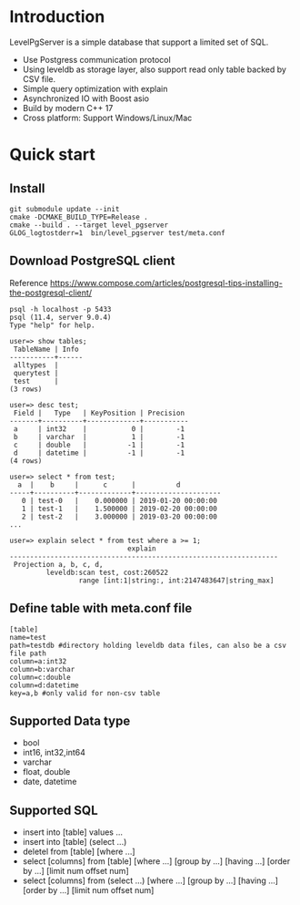 # Introduction

LevelPgServer is a simple database that support a limited set of SQL. 

* Use Postgress communication protocol
* Using leveldb as storage layer, also support read only table backed by CSV file.
* Simple query optimization with explain
* Asynchronized IO with Boost asio
* Build by modern C++ 17
* Cross platform: Support Windows/Linux/Mac

# Quick start
## Install
```
git submodule update --init
cmake -DCMAKE_BUILD_TYPE=Release .
cmake --build . --target level_pgserver 
GLOG_logtostderr=1  bin/level_pgserver test/meta.conf
```

## Download PostgreSQL client
Reference https://www.compose.com/articles/postgresql-tips-installing-the-postgresql-client/
```
psql -h localhost -p 5433
psql (11.4, server 9.0.4)
Type "help" for help.

user=> show tables;
 TableName | Info
-----------+------
 alltypes  |
 querytest |
 test      |
(3 rows)

user=> desc test;
 Field |   Type   | KeyPosition | Precision
-------+----------+-------------+-----------
 a     | int32    |           0 |        -1
 b     | varchar  |           1 |        -1
 c     | double   |          -1 |        -1
 d     | datetime |          -1 |        -1
(4 rows)

user=> select * from test;
  a  |    b     |      c      |          d
-----+----------+-------------+---------------------
   0 | test-0   |    0.000000 | 2019-01-20 00:00:00
   1 | test-1   |    1.500000 | 2019-02-20 00:00:00
   2 | test-2   |    3.000000 | 2019-03-20 00:00:00
...

user=> explain select * from test where a >= 1;
                             explain
------------------------------------------------------------------
 Projection a, b, c, d,
         leveldb:scan test, cost:260522
                 range [int:1|string:, int:2147483647|string_max]
```

## Define table with meta.conf file
```
[table]
name=test
path=testdb #directory holding leveldb data files, can also be a csv file path
column=a:int32
column=b:varchar
column=c:double
column=d:datetime
key=a,b #only valid for non-csv table
```

## Supported Data type
* bool
* int16, int32,int64
* varchar
* float, double
* date, datetime

## Supported SQL
* insert into [table] values ...
* insert into [table] (select ...)
* deletel from [table] [where ...]
* select [columns] from [table] [where ...] [group by ...] [having ...] [order by ...] [limit num offset num]
* select [columns] from (select ...) [where ...] [group by ...] [having ...] [order by ...] [limit num offset num]
